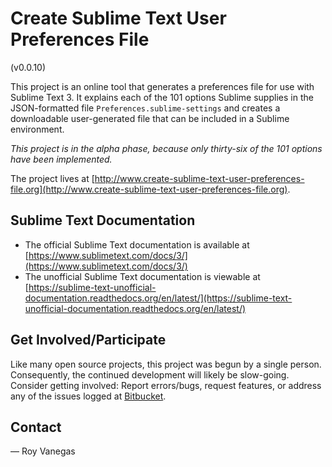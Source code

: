 # Create Sublime Text User Preferences File

(v0.0.10)

This project is an online tool that generates a preferences file for use with Sublime Text 3. It explains each of the 101 options Sublime supplies in the JSON-formatted file `Preferences.sublime-settings` and creates a downloadable user-generated file that can be included in a Sublime environment.

_This project is in the alpha phase, because only thirty-six of the 101 options have been implemented._

The project lives at [http://www.create-sublime-text-user-preferences-file.org](http://www.create-sublime-text-user-preferences-file.org).

## Sublime Text Documentation

* The official Sublime Text documentation is available at [https://www.sublimetext.com/docs/3/](https://www.sublimetext.com/docs/3/)
* The unofficial Sublime Text documentation is viewable at [https://sublime-text-unofficial-documentation.readthedocs.org/en/latest/](https://sublime-text-unofficial-documentation.readthedocs.org/en/latest/)

## Get Involved/Participate

Like many open source projects, this project was begun by a single person. Consequently, the continued development will likely be slow-going. Consider getting involved: Report errors/bugs, request features, or address any of the issues logged at [Bitbucket](https://bitbucket.org/code-warrior/create-sublime-text-user-preferences-file).

## Contact
— Roy Vanegas
